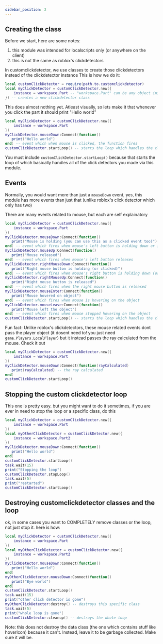 ```yaml
---
sidebar_position: 2
---
```


## Creating the class

Before we start, here are some notes:
1. this module was intended for localscripts only (or anywhere on the client)
2. this is not the same as roblox's clickdetectors

In customclickdetector, we use classes to create those
clickdetectors instead of the clickdetector instance
This is how we do it:
```lua
local customClickDetector = require(path.to.customclickdetector)
local myClickDetector = customClickDetector.new({
    instance = workspace.Part -- "workspace.Part" can be any object inside workspace
}) -- creates a new clickdetector class
```
This does almost nothing yet. Atleast visually, so
lets make it that whenever you click the part it should print
"Hello world"
```lua
local myClickDetector = customClickDetector.new({
    instance = workspace.Part
})
myClickDetector.mouseDown:Connect(function()
   print("Hello world")
end) -- event which when mouse is clicked, the function fires
customClickDetector.startLoop() -- starts the loop which handles the click detectors
```
You must include `customClickDetector.startLoop()` because that
starts the loop of which basically handles all of the click detectors you
made via this module.

## Events

Normally, you would want more than just a `mouseDown` event, yes,
this module has more events than just that (unlike roblox's click detector
which only has two)

There are many events related to mouse, but each are self explainatory
```lua
local myClickDetector = customClickDetector.new({
    instance = workspace.Part
})
myClickDetector.mouseDown:Connect(function()
   print("Mouse is holding (you can use this as a clicked event too)")
end) -- event which fires when mouse's left button is holding down or is clicked
myClickDetector.mouseUp:Connect(function()
   print("Mouse released")
end) -- event which fires when mouse's left button releases
myClickDetector.rightMouseDown:Connect(function()
   print("Right mouse button is holding (or clicked)")
end) -- event which fires when mouse's right button is holding down (or is clicked)
myClickDetector.rightMouseUp:Connect(function()
   print("Right mouse button is released")
end) -- event which fires when the right mouse button is released
myClickDetector.mouseEnter:Connect(function()
   print("Mouse hovered on object")
end) -- event which fires when mouse is hovering on the object
myClickDetector.mouseLeave:Connect(function()
   print("Mouse left the object")
end) -- event which fires when mouse stopped hovering on the object
customClickDetector.startLoop() -- starts the loop which handles the click detectors
```
Fun fact: Unlike roblox's clickdetectors, these mouse related events dont pass the
player object (it dosent need to! you just need `game.Players.LocalPlayer`) but it
instead passes the ray calculated from the mouse. Check it out
```lua
local myClickDetector = customClickDetector.new({
    instance = workspace.Part
})
myClickDetector.mouseDown:Connect(function(rayCalculated)
   print(rayCalculated) -- the ray calculated
end)
customClickDetector.startLoop()
```
## Stopping the custom clickdetector loop

This one is pretty easy. but you might want to do it sometimes,
if you are ever in need to stop the loop or a specific class,
do this
```lua
local myClickDetector = customClickDetector.new({
    instance = workspace.Part
})
local myOtherClickDetector = customClickDetector.new({
    instance = workspace.Part2
})
myClickDetector.mouseDown:Connect(function()
   print("Hello world")
end)
customClickDetector.startLoop()
task.wait(15)
print("Stopping the loop")
customClickDetector.stopLoop()
task.wait(5)
print("restarted")
customClickDetector.startLoop()
```

## Destroying customclickdetector classes and the loop

ok, in some cases you want to COMPLETELY remove classes or the loop, not just stop it.
here is how:
```lua
local myClickDetector = customClickDetector.new({
    instance = workspace.Part
})
local myOtherClickDetector = customClickDetector.new({
    instance = workspace.Part2
})
myClickDetector.mouseDown:Connect(function()
   print("Hello world")
end)
myOtherClickDetector.mouseDown:Connect(function()
   print("Bye world")
end)
customClickDetector.startLoop()
task.wait(15)
print("other click detector is gone")
myOtherClickDetector:destroy() -- destroys this specific class
task.wait(5)
print("whole loop is gone")
customClickDetector:cleanup() -- destroys the whole loop
```
Note: this does not destroy the data class (the one which contains stuff like
hoverIcon) because it can't.
Instead, leave it to be garbage collected. Make sure it will be.